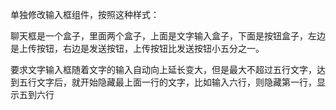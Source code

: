 单独修改输入框组件，按照这种样式：

聊天框是一个盒子，里面两个盒子，上面是文字输入盒子，下面是按钮盒子，左边是上传按钮，右边是发送按钮，上传按钮比发送按钮小五分之一。

要求文字输入框随着文字的输入自动向上延长变大，但是最大不超过五行文字，达到五行文字后，就开始隐藏最上面一行的文字，比如输入六行，则隐藏第一行，显示五到六行